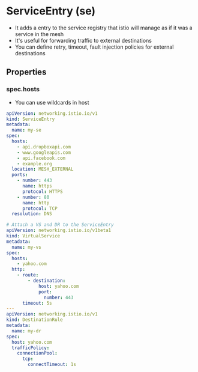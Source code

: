 # ServiceEntry (se)

- It adds a entry to the service registry that istio will manage as if it was a service in the mesh
- It's useful for forwarding traffic to external destinations
- You can define retry, timeout, fault injection policies for external destinations

## Properties

### spec.hosts

- You can use wildcards in host

```yaml
apiVersion: networking.istio.io/v1
kind: ServiceEntry
metadata:
  name: my-se
spec:
  hosts:
    - api.dropboxapi.com
    - www.googleapis.com
    - api.facebook.com
    - example.org
  location: MESH_EXTERNAL
  ports:
    - number: 443
      name: https
      protocol: HTTPS
    - number: 80
      name: http
      protocol: TCP
  resolution: DNS
```

```yaml
# Attach a VS and DR to the ServiceEntry
apiVersion: networking.istio.io/v1beta1
kind: VirtualService
metadata:
  name: my-vs
spec:
  hosts:
    - yahoo.com
  http:
    - route:
        - destination:
            host: yahoo.com
            port:
              number: 443
      timeout: 5s
---
apiVersion: networking.istio.io/v1
kind: DestinationRule
metadata:
  name: my-dr
spec:
  host: yahoo.com
  trafficPolicy:
    connectionPool:
      tcp:
        connectTimeout: 1s
```
